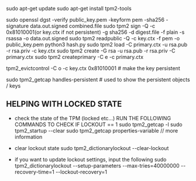 
sudo apt-get update
sudo apt-get install tpm2-tools

sudo openssl dgst -verify public_key.pem -keyform pem -sha256 -signature data.out.signed combined.file
sudo tpm2 sign -Q -c 0x81010001(or key.ctx if not persistent) -g sha256 -d digest.file -f plain -s rsassa -o data.out.signed
sudo tpm2 readpublic -Q -c key.ctx -f pem -o public_key.pem 
python3 hash.py 
sudo tpm2 load -C primary.ctx -u rsa.pub -r rsa.priv -c key.ctx
sudo tpm2 create -G rsa -u rsa.pub -r rsa.priv -C primary.ctx
sudo tpm2 createprimary -C e -c primary.ctx

tpm2_evictcontrol -C o -c key.ctx 0x81010001  # make the key persistent

sudo tpm2_getcap handles-persistent  # used to show the persistent objects / keys



## HELPING WITH LOCKED STATE
- check the state of the TPM (locked etc...) RUN THE FOLLOWING COMMANDS TO CHECK IF LOCKOUT == 1
        sudo tpm2_getcap -l
        sudo tpm2_startup --clear 
        sudo tpm2_getcap properties-variable   // more information

- clear lockout state
        sudo tpm2_dictionarylockout --clear-lockout

- if you want to update lockout settings, input the following
        sudo tpm2_dictionarylockout --setup-parameters --max-tries=40000000 --recovery-time=1 --lockout-recovery=1




